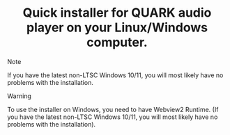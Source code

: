 <h1 align="center">  
  Quick installer for QUARK audio player on your Linux/Windows computer.  
</h1>  

 > [!NOTE]  
 > If you have the latest non-LTSC Windows 10/11, you will most likely have no problems with the installation.  

 > [!WARNING]  
 > To use the installer on Windows, you need to have Webview2 Runtime. (If you have the latest non-LTSC Windows 10/11, you will most likely have no problems with the installation).  

